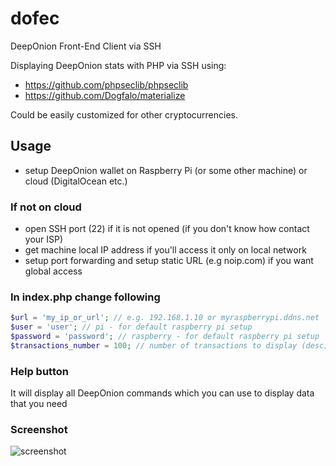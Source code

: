 # dofec
DeepOnion Front-End Client via SSH

Displaying DeepOnion stats with PHP via SSH using:
- https://github.com/phpseclib/phpseclib
- https://github.com/Dogfalo/materialize

Could be easily customized for other cryptocurrencies.


## Usage
- setup DeepOnion wallet on Raspberry Pi (or some other machine) or cloud (DigitalOcean etc.)
### If not on cloud
- open SSH port (22) if it is not opened (if you don't know how contact your ISP)
- get machine local IP address if you'll access it only on local network
- setup port forwarding and setup static URL (e.g noip.com) if you want global access
### In index.php change following
```php
$url = 'my_ip_or_url'; // e.g. 192.168.1.10 or myraspberrypi.ddns.net
$user = 'user'; // pi - for default raspberry pi setup
$password = 'password'; // raspberry - for default raspberry pi setup
$transactions_number = 100; // number of transactions to display (desc)
```
### Help button
It will display all DeepOnion commands which you can use to display data that you need

### Screenshot

![screenshot](https://i.imgur.com/JWDVQZo.jpg)
